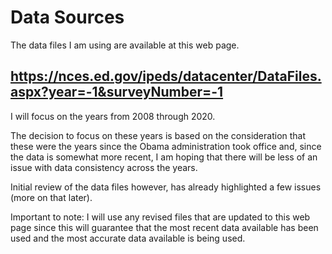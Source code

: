 # Data Sources

The data files I am using are available at this web page. 

## https://nces.ed.gov/ipeds/datacenter/DataFiles.aspx?year=-1&surveyNumber=-1

I will focus on the years from 2008 through 2020. 

The decision to focus on these years is based on the consideration that these were the years since the Obama administration took office and, since the data is somewhat more recent, I am hoping that there will be less of an issue with data consistency across the years. 

Initial review of the data files however, has already highlighted a few issues (more on that later). 

Important to note: I will use any revised files that are updated to this web page since this will guarantee that the most recent data available has been used and the most accurate data available is being used. 


